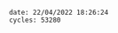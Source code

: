 

                date: 22/04/2022 18:26:24
                cycles: 53280

                         